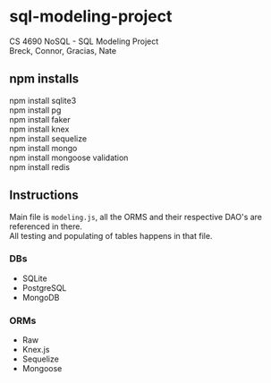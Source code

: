 # sql-modeling-project
CS 4690 NoSQL - SQL Modeling Project  
Breck, Connor, Gracias, Nate


## npm installs
npm install sqlite3  
npm install pg  
npm install faker  
npm install knex  
npm install sequelize  
npm install mongo  
npm install mongoose validation  
npm install redis  

## Instructions
Main file is `modeling.js`, all the ORMS and their respective DAO's are referenced in there.  
All testing and populating of tables happens in that file.


### DBs
- SQLite
- PostgreSQL
- MongoDB


### ORMs
- Raw  
- Knex.js  
- Sequelize  
- Mongoose
